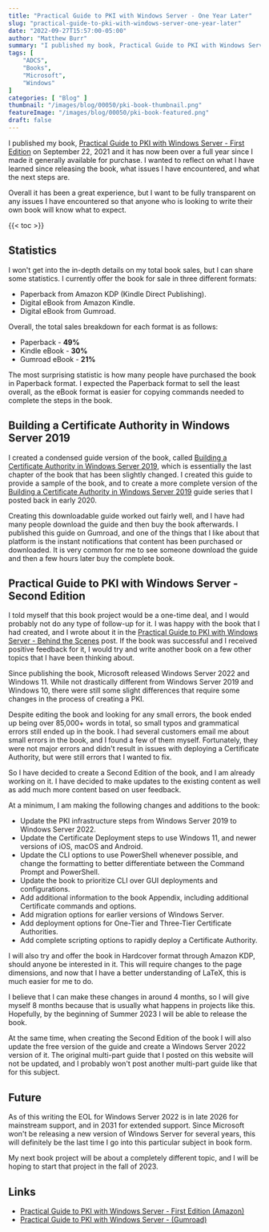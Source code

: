 ```yaml
---
title: "Practical Guide to PKI with Windows Server - One Year Later"
slug: "practical-guide-to-pki-with-windows-server-one-year-later"
date: "2022-09-27T15:57:00-05:00"
author: "Matthew Burr"
summary: "I published my book, Practical Guide to PKI with Windows Server on September 22, 2021 and it has now been over a full year since I made it generally available for purchase. I wanted to reflect on what I have learned since releasing the book, what issues I have encountered, and what the next steps are."
tags: [
    "ADCS",
    "Books",
    "Microsoft",
    "Windows"
]
categories: [ "Blog" ]
thumbnail: "/images/blog/00050/pki-book-thumbnail.png"
featureImage: "/images/blog/00050/pki-book-featured.png"
draft: false
---
```


I published my book, [Practical Guide to PKI with Windows Server - First Edition](/publications/practical-guide-to-pki-with-windows-server-first-edition/) on September 22, 2021 and it has now been over a full year since I made it generally available for purchase. I wanted to reflect on what I have learned since releasing the book, what issues I have encountered, and what the next steps are.

Overall it has been a great experience, but I want to be fully transparent on any issues I have encountered so that anyone who is looking to write their own book will know what to expect.

{{< toc >}}

## Statistics ##

I won't get into the in-depth details on my total book sales, but I can share some statistics. I currently offer the book for sale in three different formats:

* Paperback from Amazon KDP (Kindle Direct Publishing).
* Digital eBook from Amazon Kindle.
* Digital eBook from Gumroad.

Overall, the total sales breakdown for each format is as follows:

* Paperback - **49%**
* Kindle eBook - **30%**
* Gumroad eBook - **21%**

The most surprising statistic is how many people have purchased the book in Paperback format. I expected the Paperback format to sell the least overall, as the eBook format is easier for copying commands needed to complete the steps in the book.

## Building a Certificate Authority in Windows Server 2019 ##

I created a condensed guide version of the book, called [Building a Certificate Authority in Windows Server 2019](/publications/building-a-certificate-authority-in-windows-server-2019/), which is essentially the last chapter of the book that has been slightly changed. I created this guide to provide a sample of the book, and to create a more complete version of the [Building a Certificate Authority in Windows Server 2019](/blog/2020/03/09/certificate-authority-windows-server-2019/) guide series that I posted back in early 2020.

Creating this downloadable guide worked out fairly well, and I have had many people download the guide and then buy the book afterwards. I published this guide on Gumroad, and one of the things that I like about that platform is the instant notifications that content has been purchased or downloaded. It is very common for me to see someone download the guide and then a few hours later buy the complete book.

## Practical Guide to PKI with Windows Server - Second Edition ##

I told myself that this book project would be a one-time deal, and I would probably not do any type of follow-up for it. I was happy with the book that I had created, and I wrote about it in the [Practical Guide to PKI with Windows Server - Behind the Scenes](/blog/2021/09/23/practical-guide-to-pki-with-windows-server-behind-the-scenes/) post. If the book was successful and I received positive feedback for it, I would try and write another book on a few other topics that I have been thinking about.

Since publishing the book, Microsoft released Windows Server 2022 and Windows 11. While not drastically different from Windows Server 2019 and Windows 10, there were still some slight differences that require some changes in the process of creating a PKI.

Despite editing the book and looking for any small errors, the book ended up being over 85,000+ words in total, so small typos and grammatical errors still ended up in the book. I had several customers email me about small errors in the book, and I found a few of them myself. Fortunately, they were not major errors and didn't result in issues with deploying a Certificate Authority, but were still errors that I wanted to fix.

So I have decided to create a Second Edition of the book, and I am already working on it. I have decided to make updates to the existing content as well as add much more content based on user feedback.

At a minimum, I am making the following changes and additions to the book:

* Update the PKI infrastructure steps from Windows Server 2019 to Windows Server 2022.
* Update the Certificate Deployment steps to use Windows 11, and newer versions of iOS, macOS and Android.
* Update the CLI options to use PowerShell whenever possible, and change the formatting to better differentiate between the Command Prompt and PowerShell.
* Update the book to prioritize CLI over GUI deployments and configurations.
* Add additional information to the book Appendix, including additional Certificate commands and options.
* Add migration options for earlier versions of Windows Server.
* Add deployment options for One-Tier and Three-Tier Certificate Authorities.
* Add complete scripting options to rapidly deploy a Certificate Authority.

I will also try and offer the book in Hardcover format through Amazon KDP, should anyone be interested in it. This will require changes to the page dimensions, and now that I have a better understanding of LaTeX, this is much easier for me to do.

I believe that I can make these changes in around 4 months, so I will give myself 8 months because that is usually what happens in projects like this. Hopefully, by the beginning of Summer 2023 I will be able to release the book.

At the same time, when creating the Second Edition of the book I will also update the free version of the guide and create a Windows Server 2022 version of it. The original multi-part guide that I posted on this website will not be updated, and I probably won't post another multi-part guide like that for this subject.

## Future ##

As of this writing the EOL for Windows Server 2022 is in late 2026 for mainstream support, and in 2031 for extended support. Since Microsoft won't be releasing a new version of Windows Server for several years, this will definitely be the last time I go into this particular subject in book form.

My next book project will be about a completely different topic, and I will be hoping to start that project in the fall of 2023.

## Links ##

* [Practical Guide to PKI with Windows Server - First Edition (Amazon)](https://a.co/d/1UDoSit)
* [Practical Guide to PKI with Windows Server - (Gumroad)](https://mjcb.gumroad.com/l/pki-book)
